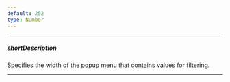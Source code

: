 ```yaml
---
default: 252
type: Number
---
```

---
##### shortDescription
Specifies the width of the popup menu that contains values for filtering.

---
